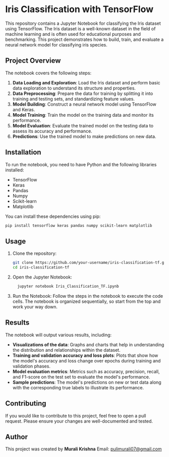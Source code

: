 # Iris Classification with TensorFlow

This repository contains a Jupyter Notebook for classifying the Iris dataset using TensorFlow. The Iris dataset is a well-known dataset in the field of machine learning and is often used for educational purposes and benchmarking. This project demonstrates how to build, train, and evaluate a neural network model for classifying iris species.

## Project Overview

The notebook covers the following steps:
1. **Data Loading and Exploration**: Load the Iris dataset and perform basic data exploration to understand its structure and properties.
2. **Data Preprocessing**: Prepare the data for training by splitting it into training and testing sets, and standardizing feature values.
3. **Model Building**: Construct a neural network model using TensorFlow and Keras.
4. **Model Training**: Train the model on the training data and monitor its performance.
5. **Model Evaluation**: Evaluate the trained model on the testing data to assess its accuracy and performance.
6. **Predictions**: Use the trained model to make predictions on new data.

## Installation

To run the notebook, you need to have Python and the following libraries installed:

- TensorFlow
- Keras
- Pandas
- Numpy
- Scikit-learn
- Matplotlib

You can install these dependencies using pip:

```sh
pip install tensorflow keras pandas numpy scikit-learn matplotlib
```

## Usage

1. Clone the repository:
   ```sh
   git clone https://github.com/your-username/iris-classification-tf.git
   cd iris-classification-tf
   ```
2. Open the Jupyter Notebook:
   ```sh
     jupyter notebook Iris_Classification_TF.ipynb
    ```
3. Run the Notebook:
   Follow the steps in the notebook to execute the code cells. The notebook is organized sequentially, so start from the top and work your way down.

## Results
The notebook will output various results, including:

* **Visualizations of the data**: Graphs and charts that help in understanding the distribution and relationships within the dataset.
* **Training and validation accuracy and loss plots**: Plots that show how the model's accuracy and loss change over epochs during training and validation phases.
* **Model evaluation metrics**: Metrics such as accuracy, precision, recall, and F1-score on the test set to evaluate the model's performance.
* **Sample predictions**: The model's predictions on new or test data along with the corresponding true labels to illustrate its performance.

## Contributing
If you would like to contribute to this project, feel free to open a pull request. Please ensure your changes are well-documented and tested.


## Author
This project was created by **Murali Krishna** Email: pulimurali07@gmail.com


